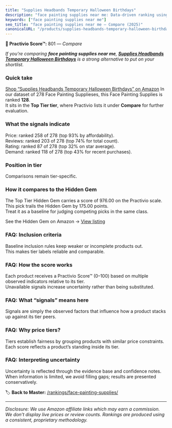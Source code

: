 ```yaml
---
title: "Supplies Headbands Temporary Halloween Birthdays"
description: "face painting supplies near me: Data-driven ranking using the Practivio Score™. Positioned by quality, value, demand, findability, momentum."
keywords: ["face painting supplies near me"]
seo_title: "face painting supplies near me — Compare (2025)"
canonicalURL: "/products/supplies-headbands-temporary-halloween-birthdays-B0FCRSK79W/"
---
```


**🛒 Practivio Score™:** 801 — _Compare_


*If you're comparing **face painting supplies near me**, **[Supplies Headbands Temporary Halloween Birthdays](https://www.amazon.com/dp/B0FCRSK79W?tag=practivio-20)** is a strong alternative to put on your shortlist.*
### Quick take
[Shop “Supplies Headbands Temporary Halloween Birthdays” on Amazon](https://www.amazon.com/dp/B0FCRSK79W?tag=practivio-20)
In our dataset of 278 Face Painting Supplieses, this Face Painting Supplies is ranked **128**.  
It sits in the **Top Tier tier**, where Practivio lists it under **Compare** for further evaluation.

### What the signals indicate
Price: ranked 258 of 278 (top 93% by affordability).  
Reviews: ranked 203 of 278 (top 74% for total count).  
Rating: ranked 87 of 278 (top 32% on star average).  
Demand: ranked 118 of 278 (top 43% for recent purchases).

### Position in tier
Comparisons remain tier-specific.

### How it compares to the Hidden Gem
The Top Tier Hidden Gem carries a score of 976.00 on the Practivio scale.  
This pick trails the Hidden Gem by 175.00 points.  
Treat it as a baseline for judging competing picks in the same class.  

See the Hidden Gem on Amazon → [View listing](https://www.amazon.com/dp/B00IWESI8W?tag=practivio-20)

### FAQ: Inclusion criteria
Baseline inclusion rules keep weaker or incomplete products out.  
This makes tier labels reliable and comparable.

### FAQ: How the score works
Each product receives a Practivio Score™ (0–100) based on multiple observed indicators relative to its tier.  
Unavailable signals increase uncertainty rather than being substituted.

### FAQ: What “signals” means here
Signals are simply the observed factors that influence how a product stacks up against its tier peers.

### FAQ: Why price tiers?
Tiers establish fairness by grouping products with similar price constraints.  
Each score reflects a product’s standing inside its tier.

### FAQ: Interpreting uncertainty
Uncertainty is reflected through the evidence base and confidence notes.  
When information is limited, we avoid filling gaps; results are presented conservatively.

<!-- Missing template for Compare/CompareWithinPriceClass -->


🏷️ **Back to Master:** [/rankings/face-painting-supplies/](/rankings/face-painting-supplies/)

---
_Disclosure: We use Amazon affiliate links which may earn a commission. We don’t display live prices or review counts. Rankings are produced using a consistent, proprietary methodology._
